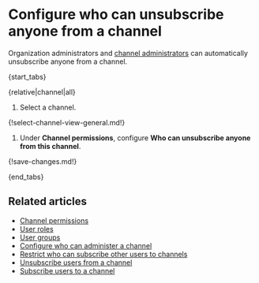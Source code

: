 # Configure who can unsubscribe anyone from a channel

Organization administrators and [channel
administrators](/help/configure-who-can-administer-a-channel) can automatically
unsubscribe anyone from a channel.

{start_tabs}

{relative|channel|all}

1. Select a channel.

{!select-channel-view-general.md!}

1. Under **Channel permissions**, configure **Who can unsubscribe anyone from
   this channel**.

{!save-changes.md!}

{end_tabs}

## Related articles

* [Channel permissions](/help/channel-permissions)
* [User roles](/help/user-roles)
* [User groups](/help/user-groups)
* [Configure who can administer a channel](/help/configure-who-can-administer-a-channel)
* [Restrict who can subscribe other users to channels](/help/configure-who-can-invite-to-channels)
* [Unsubscribe users from a channel](/help/unsubscribe-users-from-a-channel)
* [Subscribe users to a channel](/help/subscribe-users-to-a-channel)
